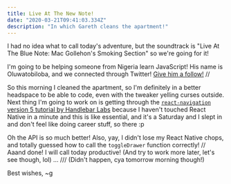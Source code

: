 ```yaml
---
title: Live At The New Note!
date: "2020-03-21T09:41:03.334Z"
description: "In which Gareth cleans the apartment!"
---
```


I had no idea what to call today's adventure, but the soundtrack is "Live At The Blue Note: Mac Gollehon's Smoking Section" so we're going for it!

I'm going to be helping someone from Nigeria learn JavaScript! His name is Oluwatobiloba, and we connected through Twitter! [Give him a follow!](twitter.com/TTmovic) //

So this morning I cleaned the apartment, so I'm definitely in a better headspace to be able to code, even with the tweaker yelling curses outside. Next thing I'm going to work on is getting through the [`react-navigation` version 5 tutorial by Handlebar Labs](https://www.reactnativeschool.com/master-react-navigation-v5) because I haven't touched React Native in a minute and this is like essential, and it's a Saturday and I slept in and don't feel like doing career stuff, so there :p

Oh the API is so much better! Also, yay, I didn't lose my React Native chops, and totally guessed how to call the `toggleDrawer` function correctly! // Aaand done! I will call today productive! (And try to work more later, let's see though, lol) ... /// (Didn't happen, cya tomorrow morning though!)

Best wishes, ~g
